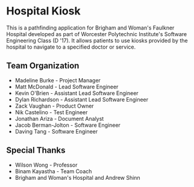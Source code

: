 # Hospital Kiosk
This is a pathfinding application for Brigham and Woman's Faulkner Hospital developed as part of Worcester Polytechnic Institute's Software Engineering Class (D '17). It allows patients to use kiosks provided by the hospital to navigate to a specified doctor or service.
## Team Organization
* Madeline Burke - Project Manager
* Matt McDonald - Lead Software Engineer
* Kevin O'Brien - Assistant Lead Software Engineer
* Dylan Richardson - Assistant Lead Software Engineer
* Zack Vaughan - Product Owner
* Nik Castelino - Test Engineer
* Jonathan Ariza - Document Analyst
* Jacob Berman-Jolton - Software Engineer
* Daving Tang - Software Engineer
## Special Thanks
* Wilson Wong - Professor
* Binam Kayastha - Team Coach
* Brigham and Woman's Hospital and Andrew Shinn
